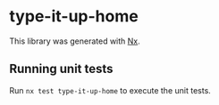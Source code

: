 # type-it-up-home

This library was generated with [Nx](https://nx.dev).

## Running unit tests

Run `nx test type-it-up-home` to execute the unit tests.
